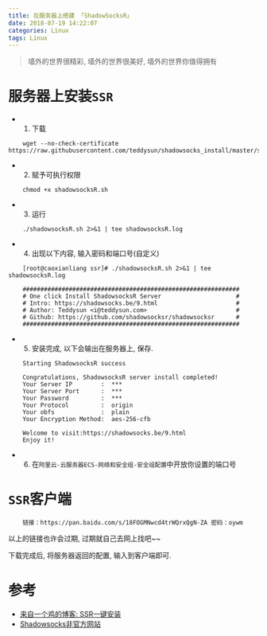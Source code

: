 ```yaml
---
title: 在服务器上搭建 「ShadowSocksR」
date: 2018-07-19 14:22:07
categories: Linux
tags: Linux
---
```


> 墙外的世界很精彩, 墙外的世界很美好, 墙外的世界你值得拥有

<!-- more -->

# 服务器上安装`SSR`

- 1. 下载

```
    wget --no-check-certificate https://raw.githubusercontent.com/teddysun/shadowsocks_install/master/shadowsocksR.sh
```

- 2. 赋予可执行权限

```
    chmod +x shadowsocksR.sh
```

- 3. 运行

```
    ./shadowsocksR.sh 2>&1 | tee shadowsocksR.log
```

- 4. 出现以下内容, 输入密码和端口号(自定义)

```
    [root@caoxianliang ssr]# ./shadowsocksR.sh 2>&1 | tee shadowsocksR.log
    
    #############################################################
    # One click Install ShadowsocksR Server                     #
    # Intro: https://shadowsocks.be/9.html                      #
    # Author: Teddysun <i@teddysun.com>                         #
    # Github: https://github.com/shadowsocksr/shadowsocksr      #
    #############################################################
```

- 5. 安装完成, 以下会输出在服务器上, 保存.

```
    Starting ShadowsocksR success
    
    Congratulations, ShadowsocksR server install completed!
    Your Server IP        :  *** 
    Your Server Port      :  *** 
    Your Password         :  *** 
    Your Protocol         :  origin 
    Your obfs             :  plain 
    Your Encryption Method:  aes-256-cfb 
    
    Welcome to visit:https://shadowsocks.be/9.html
    Enjoy it!

```

- 6. 在`阿里云-云服务器ECS-网络和安全组-安全组配置`中开放你设置的端口号


# `SSR`客户端

```
    链接：https://pan.baidu.com/s/18FOGMNwcd4trWQrxQgN-ZA 密码：oywm
```

以上的链接也许会过期, 过期就自己去网上找吧~~

下载完成后, 将服务器返回的配置, 输入到客户端即可.


# 参考

- [来自一个鸡的博客: SSR一键安装](https://blog.lilis.xin/2018/07/19/one-key-installation-ssr/)
- [Shadowsocks非官方网站](https://shadowsocks.be/9.html)